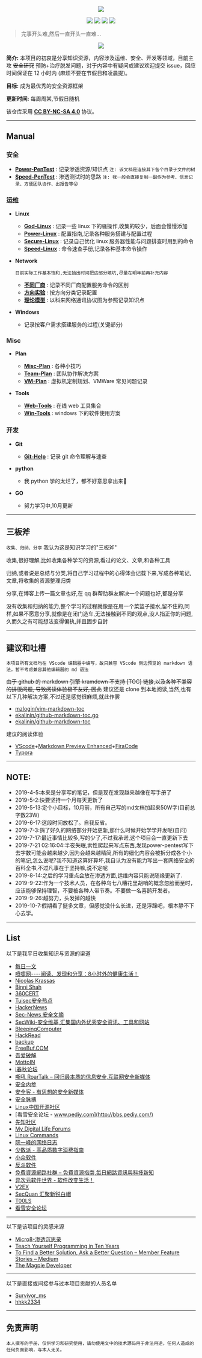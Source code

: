 <p align="center">
    <img src="./assets/img/logo.png">
</p>

<p align="center">
    <img src="https://img.shields.io/badge/Category-knowledge-red.svg">
    <img src="https://img.shields.io/github/repo-size/No-Github/1earn?color=yellow">
    <img src="https://img.shields.io/github/last-commit/No-Github/1earn.svg?color=blue">
    <img src="https://img.shields.io/badge/License-CC%20BY--NC--SA%204.0-lightgrey.svg?color=brightgreen">
</p>

> 完事开头难,然后一直开头一直难...

<p align="center">
    <img src="./assets/img/readme.jpg">
</p>

**简介:** 本项目的初衷是分享知识资源，内容涉及运维、安全、开发等领域，目前主攻 ~~安全研究~~ 预防+治疗脱发问题，对于内容中有疑问或建议欢迎提交 issue，回应时间保证在 12 小时内 (麻烦不要在节假日和凌晨提)。

**目标:** 成为最优秀的安全资源框架

**更新时间:** 每周周某,节假日随机

该仓库采用 **[CC BY-NC-SA 4.0](https://creativecommons.org/licenses/by-nc-sa/4.0/deed.zh)** 协议。

---

## Manual
### 安全

- **[Power-PenTest](./1earn/安全/Power-PenTest.md)** : 记录渗透资源/知识点  `注: 该文档是连接其下各个目录子文件的树`
- **[Speed-PenTest](./1earn/安全/Speed-PenTest.md)** : 渗透测试时的思路 `注: 我一般会直接复制一副作为参考、信息记录、方便团队协作、出报告等😜`

### 运维

- **Linux**
    - **[God-Linux](./1earn/运维/Linux/God-Linux.md)** : 记录一些 linux 下的骚操作,收集的较少，后面会慢慢添加
    - **[Power-Linux](./1earn/运维/Linux/Power-Linux.md)** : 配置指南,记录各种服务搭建与配置过程
    - **[Secure-Linux](./1earn/运维/Linux/Secure-Linux.md)** : 记录自己优化 linux 服务器性能与问题排查时用到的命令
    - **[Speed-Linux](./1earn/运维/Linux/Speed-Linux.md)** : 命令速查手册,记录各种基本命令操作

- **Network**

    `目前实际工作基本饱和,无法抽出时间把这部分填坑,尽量在明年前再补充内容`

    - **[不同厂商](./1earn/运维/Network/不同厂商🎲.md)** : 记录不同厂商配置服务命令的区别
    - **[方向实验](./1earn/运维/Network/方向实验🔨.md)** : 按方向分类记录配置
    - **[理论模型](./1earn/运维/Network/理论模型📕.md)** : 以科来网络通讯协议图为参照记录知识点

- **Windows**
    - 记录按客户需求搭建服务的过程(关键部分)

### Misc

- **Plan**
    - **[Misc-Plan](./1earn/Misc/Plan/Misc-Plan.md)** : 各种小技巧
    - **[Team-Plan](./1earn/Misc/Plan/Team-Plan.md)** : 团队协作解决方案
    - **[VM-Plan](./1earn/Misc/Plan/VM-Plan.md)** : 虚拟机定制规划、VMWare 常见问题记录

- **Tools**
    - **[Web-Tools](./1earn/Misc/Tools/Web-Tools.md)** : 在线 web 工具集合
    - **[Win-Tools](./1earn/Misc/Tools/Win-Tools.md)** : windows 下的软件使用方案

### 开发

- **Git**
    - **[Git-Help](./1earn/开发/git/Git-Help.md)** : 记录 git 命令理解与速查

- **python**
    - 我 python 学的太烂了，都不好意思拿出来🤣

- **GO**
    - 努力学习中,10月更新

---

## 三板斧

`收集、归纳、分享` 我认为这是知识学习的"三板斧"

收集,很好理解,比如收集各种学习的资源,看过的论文、文章,和各种工具

归纳,或者说是总结与分类,将自己学习过程中的心得体会记载下来,写成各种笔记,文章,将收集的资源整理归类

分享,在博客上传一篇文章也好,在 qq 群帮助群友解决一个问题也好,都是分享

没有收集和归纳的能力,整个学习的过程就像是在用一个菜篮子接水,留不住的,同样,如果不愿意分享,就像是在闭门造车,无法接触到不同的观点,没人指正你的问题,久而久之有可能想法变得偏执,并且固步自封

---

## 建议和吐槽

`本项目所有文档均在 VScode 编辑器中编写，故只兼容 VScode 侧边预览的 markdown 语法，暂不考虑兼容其他编辑器的 md 语法`

~~由于 github 的 markdown 引擎 kramdown 不支持 [TOC] 链接,以及各种不兼容的排版问题, 导致阅读体验极不友好, 因此~~ 建议还是 clone 到本地阅读,当然,也有以下几种解决方案,不过还是感觉很麻烦,就此作罢
- [mzlogin/vim-markdown-toc](https://github.com/mzlogin/vim-markdown-toc)
- [ekalinin/github-markdown-toc.go](https://github.com/ekalinin/github-markdown-toc.go)
- [ekalinin/github-markdown-toc](https://github.com/ekalinin/github-markdown-toc)

建议的阅读体验
- [VScode](https://code.visualstudio.com/)+[Markdown Preview Enhanced](https://marketplace.visualstudio.com/items?itemName=shd101wyy.markdown-preview-enhanced)+[FiraCode](https://github.com/tonsky/FiraCode)
- [Typora](https://www.typora.io/)

---

## NOTE:
- 2019-4-5:本来是分享写的笔记，但是现在发现越来越像在写手册了
- 2019-5-2:快要坚持一个月每天更新了
- 2019-5-13:定个小目标，10月前，所有自己写的md文档加起来50W字(目前总字数23W)
- 2019-6-17:这段时间放松了。自我反省。
- 2019-7-3:鸽了好久的网络部分开始更新,那什么时候开始学学开发呢(自问)
- 2019-7-17:最近事情比较多,写的少了,不过我承诺,这个项目会一直更新下去
- 2019-7-21 02:16:04:半夜失眠,索性爬起来写点东西,发现power-pentest写下去字数可能会越来越少,因为会越来越精简,所有的细化内容会被拆分成各个小的笔记,怎么说呢?我不知道这算好算坏,我自认为没有能力写出一套网络安全的百科全书,不过凡事在于坚持嘛,说不定呢
- 2019-8-14:之后的学习重点会放在渗透方面,运维内容只能说随缘更新了.
- 2019-9-22:作为一个技术人员，在各种乌七八糟花里胡哨的概念忽脸而至时，应该能够保持理智，不要被各种人带节奏。不要做一名喜鹊开发者。
- 2019-9-26:越努力，头发掉的越快
- 2019-10-7:假期看了挺多文章，但感觉没什么长进，还是浮躁吧，根本静不下心去学。

---

## List

以下是我平日收集知识与资源的渠道
- [每日一文](https://meiriyiwen.com/)
- [喷嚏网----阅读、发现和分享：8小时外的健康生活！](https://www.dapenti.com/blog/index.asp)
- [Nicolas Krassas](https://twitter.com/Dinosn)
- [Binni Shah](https://twitter.com/binitamshah)
- [360CERT](https://cert.360.cn/daily)
- [Tuisec安全热点](https://paper.tuisec.win/)
- [HackerNews](http://hackernews.cc/)
- [Sec-News 安全文摘](http://wiki.ioin.in/)
- [SecWiki-安全维基,汇集国内外优秀安全资讯、工具和网站](https://www.sec-wiki.com/)
- [BleepingComputer](https://www.bleepingcomputer.com/)
- [HackRead](https://www.hackread.com/)
- [backup](https://4hou.win/wordpress/)
- [FreeBuf.COM](https://www.freebuf.com/)
- [吾爱破解](https://www.52pojie.cn/)
- [MottoIN](http://www.mottoin.com/)
- [i春秋论坛](https://bbs.ichunqiu.com/portal.php)
- [嘶吼 RoarTalk – 回归最本质的信息安全,互联网安全新媒体](http://www.4hou.com/)
- [安全内参](https://www.secrss.com/)
- [安全客 - 有思想的安全新媒体](http://bobao.360.cn/)
- [安全脉搏](https://www.secpulse.com/)
- [Linux中国开源社区](https://linux.cn/)
- [看雪安全论坛 - www.pediy.com](http://bbs.pediy.com/)
- [先知社区](https://xz.aliyun.com/)
- [My Digital Life Forums](https://forums.mydigitallife.net/)
- [Linux Commands](https://www.tecmint.com/category/linux-commands/)
- [阮一峰的网络日志](http://www.ruanyifeng.com/blog/)
- [少数派 - 高品质数字消费指南](https://sspai.com/)
- [小众软件](http://www.appinn.com/)
- [反斗软件](http://www.apprcn.com/)
- [免費資源網路社群 – 免費資源指南,每日網路資訊與科技新知](https://free.com.tw/)
- [异次元软件世界 - 软件改变生活！](http://www.iplaysoft.com/)
- [V2EX](https://www.v2ex.com/)
- [SecQuan 汇聚新锐白帽](https://www.secquan.org/)
- [T00LS](https://www.t00ls.net/)
- [看雪安全论坛](http://bbs.pediy.com/)

---

以下是该项目的灵感来源

- [Micro8-渗透沉思录](https://www.secpulse.com/archives/98814.html)
- [Teach Yourself Programming in Ten Years](http://norvig.com/21-days.html)
- [To Find a Better Solution, Ask a Better Question – Member Feature Stories – Medium](https://medium.com/s/story/to-find-a-better-solution-ask-a-better-question-3be7fee5af65)
- [The Magpie Developer](https://blog.codinghorror.com/the-magpie-developer/)

---

以下是直接或间接参与过本项目贡献的人员名单
- [Survivor_ms](https://github.com/136510385)
- [hhkk2334](https://www.uiihh.xyz)

---

## 免责声明

`本人撰写的手册，仅供学习和研究使用，请勿使用文中的技术源码用于非法用途，任何人造成的任何负面影响，与本人无关。`

